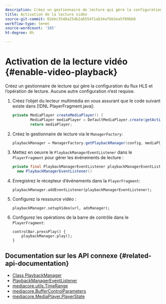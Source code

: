 ```yaml
---
description: Créez un gestionnaire de lecture qui gère la configuration du flux HLS et l’opération de lecture. Aucune autre configuration n’est requise.
title: Activation de la lecture vidéo
source-git-commit: 02ebc3548a254b2a6554f1ab34afbb3ea5f09bb8
workflow-type: tm+mt
source-wordcount: '165'
ht-degree: 0%

---
```


# Activation de la lecture vidéo {#enable-video-playback}

Créez un gestionnaire de lecture qui gère la configuration du flux HLS et l’opération de lecture. Aucune autre configuration n’est requise.

1. Créez l’objet du lecteur multimédia en vous assurant que le code suivant existe dans [!DNL PlayerFragment.java]:

   ```java
   private MediaPlayer createMediaPlayer() { 
           MediaPlayer mediaPlayer = DefaultMediaPlayer.create(getActivity().getApplicationContext()); 
           return mediaPlayer;
   ```

   <!-- I've duplicated this information. It also exists in the PlayerFragment section, just before the Feature manager section. I figured that I should have it here as well, in case they jump directly to this section.-->

1. Créez le gestionnaire de lecture via le `ManagerFactory`:

   ```java
   playbackManager = ManagerFactory.getPlaybackManager(config, mediaPlayer);
   ```

1. Mettez en oeuvre le `PlaybackManagerEventListener` dans le `PlayerFragment` pour gérer les événements de lecture :

   ```java
   private final PlaybackManagerEventListener playbackManagerEventListener =  
     new PlaybackManagerEventListener() 
   ```

1. Enregistrez le récepteur d’événements dans la `PlayerFragment`:

   ```
   playbackManager.addEventListener(playbackManagerEventListener);
   ```

1. Configurez la ressource vidéo :

   ```
   playbackManager.setupVideo(url, adsManager); 
   ```

1. Configurez les opérations de la barre de contrôle dans le `PlayerFragment`:

   ```
   controlBar.pressPlay() { 
       playbackManager.play();  
   }
   ```

## Documentation sur les API connexe {#related-api-documentation}

* [Class PlaybackManager](https://help.adobe.com/en_US/primetime/api/reference_implementation/android/javadoc/com/adobe/primetime/reference/manager/PlaybackManager.html)
* [PlaybackManagerEventListener](https://help.adobe.com/en_US/primetime/api/reference_implementation/android/javadoc/com/adobe/primetime/reference/manager/PlaybackManager.PlaybackManagerEventListener.html)
* [mediacore.utils.TimeRange](https://help.adobe.com/en_US/primetime/api/psdk/javadoc/com/adobe/mediacore/utils/TimeRange.html)
* [mediacore.BufferControlParameters](https://help.adobe.com/en_US/primetime/api/psdk/javadoc/com/adobe/mediacore/BufferControlParameters.html)
* [mediacore.MediaPlayer.PlayerState](https://help.adobe.com/en_US/primetime/api/psdk/javadoc/com/adobe/mediacore/MediaPlayer.PlayerState.html)
